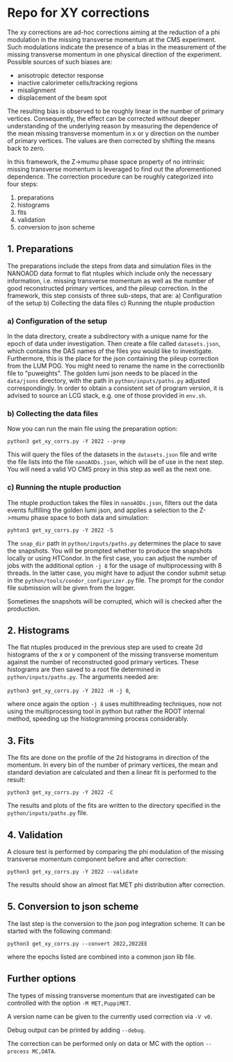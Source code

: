 # Repo for XY corrections
The xy corrections are ad-hoc corrections aiming at the reduction of a phi modulation in the missing transverse momentum at the CMS experiment.
Such modulations indicate the presence of a bias in the measurement of the missing transverse momentum in one physical direction of the experiment.
Possible sources of such biases are:
- anisotropic detector response
- inactive calorimeter cells/tracking regions
- misalignment
- displacement of the beam spot

The resulting bias is observed to be roughly linear in the number of primary vertices. Consequently, the effect can be corrected without deeper understanding of the underlying reason by measuring the dependence of the mean missing transverse momentum in x or y direction on the number of primary vertices. The values are then corrected by shifting the means back to zero.

In this framework, the Z->mumu phase space property of no intrinsic missing transverse momentum is leveraged to find out the aforementioned dependence.
The correction procedure can be roughly categorized into four steps:
1. preparations
2. histograms
3. fits
4. validation
5. conversion to json scheme

## 1. Preparations

The preparations include the steps from data and simulation files in the NANOAOD data format to flat ntuples which include only the necessary information, i.e. missing transverse momentum as well as the number of good reconstructed primary vertices, and the pileup correction.
In the framework, this step consists of three sub-steps, that are:
a) Configuration of the setup
b) Collecting the data files
c) Running the ntuple production

### a) Configuration of the setup

In the data directory, create a subdirectory with a unique name for the epoch of data under investigation.
Then create a file called `datasets.json`, which contains the DAS names of the files you would like to investigate.
Furthermore, this is the place for the json containing the pileup correction from the LUM POG. You might need to rename the name in the correctionlib file to "puweights". The golden lumi json needs to be placed in the `data/jsons` directory, with the path in `python/inputs/paths.py` adjusted correspondingly.
In order to obtain a consistent set of program version, it is advised to source an LCG stack, e.g. one of those provided in `env.sh`.

### b) Collecting the data files

Now you can run the main file using the preparation option:

`python3 get_xy_corrs.py -Y 2022 --prep`

This will query the files of the datasets in the `datasets.json` file and write the file lists into the file `nanoAODs.json`, which will be of use in the next step. You will need a valid VO CMS proxy in this step as well as the next one.

### c) Running the ntuple production

The ntuple production takes the files in `nanoAODs.json`, filters out the data events fulfilling the golden lumi json, and applies a selection to the Z->mumu phase space to both data and simulation:

`pyhton3 get_xy_corrs.py -Y 2022 -S`

The `snap_dir` path in `python/inputs/paths.py` determines the place to save the snapshots.
You will be prompted whether to produce the snapshots locally or using HTCondor.
In the first case, you can adjust the number of jobs with the additional option `-j 8` for the usage of multiprocessing with 8 threads.
In the latter case, you might have to adjust the condor submit setup in the `python/tools/condor_configurizer.py` file. The prompt for the condor file submission will be given from the logger.

Sometimes the snapshots will be corrupted, which will is checked after the production.

## 2. Histograms

The flat ntuples produced in the previous step are used to create 2d histograms of the x or y component of the missing transverse momentum against the number of reconstructed good primary vertices. These histograms are then saved to a root file determined in `python/inputs/paths.py`.
The arguments needed are:

`python3 get_xy_corrs.py -Y 2022 -H -j 8`,

where once again the option `-j 8` uses multithreading techniques, now not using the multiprocessing tool in python but rather the ROOT internal method, speeding up the histogramming process considerably.

## 3. Fits

The fits are done on the profile of the 2d histograms in direction of the momentum. In every bin of the number of primary vertices, the mean and standard deviation are calculated and then a linear fit is performed to the result:

`python3 get_xy_corrs.py -Y 2022 -C`

The results and plots of the fits are written to the directory specified in the `python/inputs/paths.py` file. 

## 4. Validation

A closure test is performed by comparing the phi modulation of the missing transverse momentum component before and after correction:

`python3 get_xy_corrs.py -Y 2022 --validate`

The results should show an almost flat MET phi distribution after correction.

## 5. Conversion to json scheme

The last step is the conversion to the json pog integration scheme. It can be started with the following command:

`python3 get_xy_corrs.py --convert 2022,2022EE`

where the epochs listed are combined into a common json lib file.


## Further options

The types of missing transverse momentum that are investigated can be controlled with the option `-M MET,PuppiMET`.

A version name can be given to the currently used correction via `-V v0`.

Debug output can be printed by adding `--debug`.

The correction can be performed only on data or MC with the option `--process MC,DATA`.